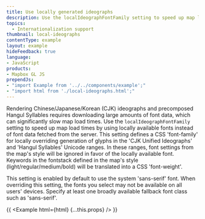 ```yaml
---
title: Use locally generated ideographs
description: Use the localIdeographFontFamily setting to speed up map load times by using locally available fonts instead of font data fetched from the server.
topics:
  - Internationalization support
thumbnail: local-ideographs
contentType: example
layout: example
hideFeedback: true
language:
- JavaScript
products:
- Mapbox GL JS
prependJs:
- "import Example from '../../components/example';"
- "import html from './local-ideographs.html';"
---
```


Rendering Chinese/Japanese/Korean (CJK) ideographs and precomposed Hangul Syllables requires downloading large amounts of font data, which can significantly slow map load times. Use the `localIdeographFontFamily` setting to speed up map load times by using locally available fonts instead of font data fetched from the server. This setting defines a CSS 'font-family' for locally overriding generation of glyphs in the 'CJK Unified Ideographs' and 'Hangul Syllables' Unicode ranges. In these ranges, font settings from the map's style will be ignored in favor of the locally available font. Keywords in the fontstack defined in the map's style (light/regular/medium/bold) will be translated into a CSS 'font-weight'.

This setting is enabled by default to use the system 'sans-serif' font. When overriding this setting, the fonts you select may not be available on all users' devices. Specify at least one broadly available fallback font class such as 'sans-serif'.

{{ <Example html={html} {...this.props} /> }}
